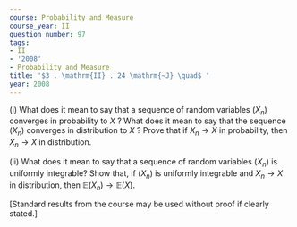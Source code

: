 ```yaml
---
course: Probability and Measure
course_year: II
question_number: 97
tags:
- II
- '2008'
- Probability and Measure
title: '$3 . \mathrm{II} . 24 \mathrm{~J} \quad$ '
year: 2008
---
```



(i) What does it mean to say that a sequence of random variables $\left(X_{n}\right)$ converges in probability to $X$ ? What does it mean to say that the sequence $\left(X_{n}\right)$ converges in distribution to $X$ ? Prove that if $X_{n} \rightarrow X$ in probability, then $X_{n} \rightarrow X$ in distribution.

(ii) What does it mean to say that a sequence of random variables $\left(X_{n}\right)$ is uniformly integrable? Show that, if $\left(X_{n}\right)$ is uniformly integrable and $X_{n} \rightarrow X$ in distribution, then $\mathbb{E}\left(X_{n}\right) \rightarrow \mathbb{E}(X)$.

[Standard results from the course may be used without proof if clearly stated.]